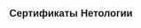 <p><span style="font-size:18px"><strong><span style="font-family:Tahoma,Geneva,sans-serif">Сертификаты Нетологии</span></strong></span></p>
